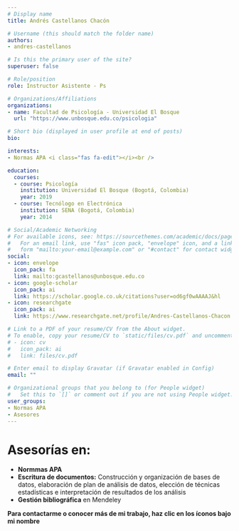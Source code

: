 ```yaml
---
# Display name
title: Andrés Castellanos Chacón

# Username (this should match the folder name)
authors:
- andres-castellanos

# Is this the primary user of the site?
superuser: false

# Role/position
role: Instructor Asistente - Ps

# Organizations/Affiliations
organizations:
- name: Facultad de Psicología - Universidad El Bosque
  url: "https://www.unbosque.edu.co/psicologia"

# Short bio (displayed in user profile at end of posts)
bio: 

interests:
- Normas APA <i class="fas fa-edit"></i><br />

education:
  courses:
  - course: Psicología
    institution: Universidad El Bosque (Bogotá, Colombia)
    year: 2019
  - course: Tecnólogo en Electrónica
    institution: SENA (Bogotá, Colombia)
    year: 2014

# Social/Academic Networking
# For available icons, see: https://sourcethemes.com/academic/docs/page-builder/#icons
#   For an email link, use "fas" icon pack, "envelope" icon, and a link in the
#   form "mailto:your-email@example.com" or "#contact" for contact widget.
social:
- icon: envelope
  icon_pack: fa
  link: mailto:gcastellanos@unbosque.edu.co 
- icon: google-scholar
  icon_pack: ai
  link: https://scholar.google.co.uk/citations?user=od6gf0wAAAAJ&hl
- icon: researchgate
  icon_pack: ai
  link: https://www.researchgate.net/profile/Andres-Castellanos-Chacon

# Link to a PDF of your resume/CV from the About widget.
# To enable, copy your resume/CV to `static/files/cv.pdf` and uncomment the lines below.
# - icon: cv
#   icon_pack: ai
#   link: files/cv.pdf

# Enter email to display Gravatar (if Gravatar enabled in Config)
email: ""

# Organizational groups that you belong to (for People widget)
#   Set this to `[]` or comment out if you are not using People widget.
user_groups:
- Normas APA
- Asesores
---
```


# **Asesorías en:**

* **Normmas APA**
* **Escritura de documentos:** Construcción y organización de bases de datos, elaboración de plan de análisis de datos, elección de técnicas estadísticas e interpretación de resultados de los análisis
* **Gestión bibliográfica** en Mendeley <i class="ai ai-mendeley"></i>

<span style="color: #f68212;"><i class="fas fa-exclamation-circle"></i></span> **Para contactarme o conocer más de mi trabajo, haz clic en los íconos bajo mi nombre**
